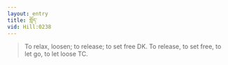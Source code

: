 ```yaml
---
layout: entry
title: གློད་
vid: Hill:0238
---
```

> To relax, loosen; to release; to set free DK\. To release, to set free, to let go, to let loose TC\.


